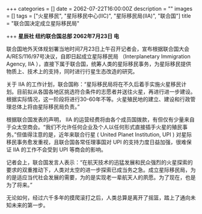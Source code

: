 +++
categories = []
date = 2062-07-22T16:00:00Z
description = ""
images = []
tags = ["火星移民", "星际移民中心(IIC)", "星际移民局(IIA)", "联合国"]
title = "联合国决定成立星际移民局"

+++
**星辰社 纽约联合国总部 2062年7月23日 电**  
   
   
联合国地外天体规划署当地时间7月23日上午召开记者会，宣布根据联合国大会A/RES/116/97号决议，自即日起成立星际移民局                                          （Interplanetary Immigration Agency, IIA ），直接下属于联合国，统筹人类的星际移民事务，为星际移民提供物质上、技术上的支持，同时进行行星生态改造的研究。  
   
关于 IIA 的工作计划，联合国称：“星际移民局将在不久后着手实施火星移民计划。目前拟从各国各地区挑选符合条件的志愿者并送往火星，再进行进一步建设。根据实际情况，这一阶段将进行30-60年不等。火星殖民地的建立、建设和行政管理总体上将由星际移民局负责。”  
   
根据联合国发表的声明， IIA 的运营经费将由各个成员国拨款，有但仅有少量来自于众太空商会。“我们不允许任何企业及个人以任何形式直接插手火星的殖民事务。”但值得注意的是，近年来联合行星 ( United Planet Institution, UPI ) 对星际移民事务愈发重视，且联合国各常任理事国对 UPI 的支持力度日益加强，很难保证 IIA 的工作不会受到 UPI 等商会的影响。  
   
记者会上，联合国发言人表示：“在航天技术的迅猛发展和民众强烈的火星探索的要求的双重推动下，人类对太空的进一步探索已成当务之急。成立星际移民局，为的是适应当代社会发展的需要，为的是实现老一辈航天人的夙愿。为了现在，也是为了将来。”  
   
无论如何，经过六千多年的摸爬滚打之后，人类总算是离开了摇篮，踏上了通向未知未来的第一步。
